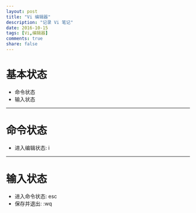 ```yaml
---
layout: post
title: "Vi 编辑器"
description: "记录 Vi 笔记"
date: 2016-10-15
tags: [Vi,编辑器]
comments: true
share: false
---
```


# 基本状态

* 命令状态
* 输入状态

---

# 命令状态

* 进入编辑状态: i

---

# 输入状态

* 进入命令状态:   esc
* 保存并退出:     :wq